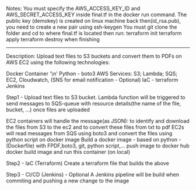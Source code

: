 Notes:
You must specify the AWS_ACCESS_KEY_ID and AWS_SECRET_ACCESS_KEY inside final.tf in the docker run command.
The public key (demokey) is created on linux machine back then(id_rsa.pub), you need to create a new pair using ssh-keygen 
You must git clone the folder and cd to where final.tf is located then run:
  terraform init
  terraform apply
  terraform destroy when finishing
	
----------------------------------------------	
Description:
Upload text files to S3 buckets and convert them to PDFs on AWS EC2 using the  following technologies: 

Docker Container '\n'
Python - boto3
AWS Services: S3; Lambda; SQS; EC2, Cloudwatch,  (SNS for email notification - Optional) 
IaC - terraform
Jenkins

Step1 -
Upload text files to S3 bucket.
Lambda function will be triggered to send messages to SQS-queue with resource details(the name of the file, bucket, ...) once files are uploaded

EC2 containers will handle the message(as JSON): to identify and download the files from S3 to the ec2 and to convert these files from txt to pdf 
EC2s will read messages from SQS using boto3 and convert the files using python script on docker image
Build a docker image - based on python - (Dockerfile) with FPDF,boto3, git, python script,... 
push image to docker hub
docker build image and run this container (on local)



Step2 - IaC (Terraform)
Create a terraform file that builds the above

Step3 - CI/CD (Jenkins) - Optional
A Jenkins pipeline will be build when commiting and pushing a new change to the image 
